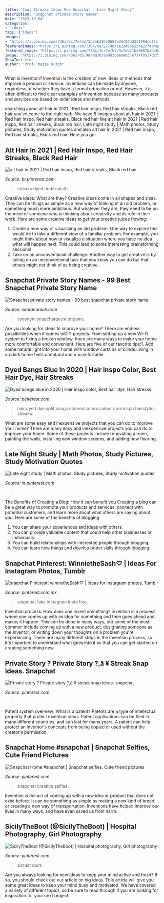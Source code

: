 ```yaml
---
title: "Cool Streaks Ideas For Snapchat - Late Night Study"
description: "Snapchat private story names"
date: "2023-10-04"
categories:
- "ideas"
tags: ["ideas"]
images:
- "https://i.pinimg.com/736x/3c/7e/b2/3c7eb21be0687b3dc04dd33199dcdffc.jpg"
featuredImage: "https://i.pinimg.com/736x/ce/22/48/ce2248b6234e2cf4b4a5c0a2755488a6.jpg"
featured_image: "https://i.pinimg.com/736x/3c/7e/b2/3c7eb21be0687b3dc04dd33199dcdffc.jpg"
image: "https://i.pinimg.com/736x/05/98/9d/05989d3066a005ce717f8517d2f244cd--snapchat.jpg"
ShowToc: true
author: "Prof. Mazie Kutch"
---
```



What is Invention?
Invention is the creation of new ideas or methods that improve a product or service. Inventions can be made by anyone, regardless of whether they have a formal education or not. However, it is often difficult to find clear examples of invention because so many products and services are based on older ideas and methods.

	

		
searching about alt hair in 2021 | Red hair inspo, Red hair streaks, Black red hair you've came to the right web. We have 8 Images about alt hair in 2021 | Red hair inspo, Red hair streaks, Black red hair like alt hair in 2021 | Red hair inspo, Red hair streaks, Black red hair, Late night study | Math photos, Study pictures, Study motivation quotes and also alt hair in 2021 | Red hair inspo, Red hair streaks, Black red hair. Here you go:
		
    
## Alt Hair In 2021 | Red Hair Inspo, Red Hair Streaks, Black Red Hair

<img loading=lazy src="https://i.pinimg.com/736x/3c/7e/b2/3c7eb21be0687b3dc04dd33199dcdffc.jpg" onerror="this.onerror=null;this.src='https://tse1.mm.bing.net/th?id=OIP.wzSSlCXmzukZW145TtjpGQHaJh&amp;pid=15.1';" alt="alt hair in 2021 | Red hair inspo, Red hair streaks, Black red hair">

_Source: br.pinterest.com_

>streaks dyed underneath. 

	

Creative ideas: What are they?
Creative ideas come in all shapes and sizes. They can be things as simple as a new way of looking at an old problem, or something much more ambitious. But whatever they are, they need to be on the mind of someone who is thinking about creativity and its role in their work. Here are some creative ideas to get your creative juices flowing: 
1) Create a new way of visualizing an old problem. One way to explore this would be to take a different view of a familiar problem. For example, you might think about how to visualize a situation where you have no idea what will happen next. This could lead to some interesting brainstorming sessions! 
2) Take on an unconventional challenge. Another way to get creative is by taking on an unconventional task that you know you can do but that others might not think of as being creative.

    
## Snapchat Private Story Names - 99 Best Snapchat Private Story Name

<img loading=lazy src="https://semanarook.com/ytsefi/8Xh3DIXZCOA1N8yxa4rW_wHaNJ.jpg" onerror="this.onerror=null;this.src='https://tse1.mm.bing.net/th?id=OIP.xnGiDi-zxdpoCjypl70SiQAAAA&amp;pid=15.1';" alt="Snapchat private story names - 99 best snapchat private story name">

_Source: semanarook.com_

>synonym snapchatquestiongame. 

	

Are you looking for ideas to improve your home? There are endless possibilities when it comes toDIY projects. From setting up a new Wi-Fi system to fixing a broken window, there are many ways to make your home more comfortable and convenient. Here are five of our favorite tips:1. Add some natural light into your home with window curtains or blinds.Living in an dark home feels unnatural and uncomfortable.

    
## Dyed Bangs Blue In 2020 | Hair Inspo Color, Best Hair Dye, Hair Streaks

<img loading=lazy src="https://i.pinimg.com/736x/ce/22/48/ce2248b6234e2cf4b4a5c0a2755488a6.jpg" onerror="this.onerror=null;this.src='https://tse3.mm.bing.net/th?id=OIP.62NCX74fsPPlp9W37R4-cQHaNK&amp;pid=15.1';" alt="Dyed bangs blue in 2020 | Hair inspo color, Best hair dye, Hair streaks">

_Source: pinterest.com_

>hair dyed dye split bangs colored colors colour cool inspo hairstyles streaks. 

	

What are some easy and inexpensive projects that you can do to improve your home?
There are many easy and inexpensive projects you can do to improve your home. Some of these projects include renovating a room, painting the walls, installing new window screens, and adding new flooring.

    
## Late Night Study | Math Photos, Study Pictures, Study Motivation Quotes

<img loading=lazy src="https://i.pinimg.com/736x/bc/9f/17/bc9f177a5b6529be4df08f93ca0b43ef.jpg" onerror="this.onerror=null;this.src='https://tse1.mm.bing.net/th?id=OIP.eY_-R7DdKdN6622YGTayEwHaNK&amp;pid=15.1';" alt="Late night study | Math photos, Study pictures, Study motivation quotes">

_Source: in.pinterest.com_

>. 

	

The Benefits of Creating a Blog: How it can benefit you
Creating a blog can be a great way to promote your products and services, connect with potential customers, and learn more about what others are saying about you. Here are some of the benefits of blogging:
1. You can share your experiences and ideas with others.
2. You can provide valuable content that could help other businesses or individuals.
3. You can build relationships with interested people through blogging.
4. You can learn new things and develop better skills through blogging.

    
## Snapchat Pinterest: WinnietheSash♡ | Ideas For Instagram Photos, Tumblr

<img loading=lazy src="https://i.pinimg.com/736x/05/98/9d/05989d3066a005ce717f8517d2f244cd--snapchat.jpg" onerror="this.onerror=null;this.src='https://tse3.mm.bing.net/th?id=OIP.mKBraDAYZ8RjBJ4rNxbkhwHaNK&amp;pid=15.1';" alt="snapchat Pinterest: winnietheSash♡ | Ideas for instagram photos, Tumblr">

_Source: pinterest.com.mx_

>snapchat fake instagram insta foto. 

	

Invention process: How does one invent something?
Invention is a process where one comes up with an idea for something and then goes ahead and makes it happen. This can be done in many ways, but some of the most common include coming up with a new product, designating someone as the inventor, or writing down your thoughts on a problem you're experiencing. There are many different steps in the Invention process, so it's important to understand what goes into it so that you can get started on creating something new.

    
## Private Story ? Private Story ?,â ¥ Streak Snap Ideas. Snapchat

<img loading=lazy src="https://i.pinimg.com/736x/12/a4/74/12a474dd0f31463ced06a788b5d8e75a.jpg" onerror="this.onerror=null;this.src='https://tse3.mm.bing.net/th?id=OIP.yXBdq2g_y_zsNYaPx65YgwHaOt&amp;pid=15.1';" alt="Private story ? Private story ?,â ¥ streak snap ideas. snapchat">

_Source: pinterest.com_

>. 

	

Patent system overview: What is a patent?
Patents are a type of intellectual property that protect invention ideas. Patent applications can be filed in many different countries, and can last for many years. A patent can help protect an inventor's concepts from being copied or used without the creator's permission.

    
## Snapchat Home #snapchat | Snapchat Selfies, Cute Friend Pictures

<img loading=lazy src="https://i.pinimg.com/736x/63/fa/c9/63fac97f734684517b22983baac24a92.jpg" onerror="this.onerror=null;this.src='https://tse3.mm.bing.net/th?id=OIP.qUxV9vf-eRrM4MWF9A2GNgHaNL&amp;pid=15.1';" alt="Snapchat Home #snapchat | Snapchat selfies, Cute friend pictures">

_Source: pinterest.com_

>snapchat creative selfies. 

	

Invention is the act of coming up with a new idea or product that does not exist before. It can be something as simple as making a new kind of bread, or creating a new way of transportation. Inventions have helped improve our lives in many ways, and have even saved us from harm.

    
## SicilyTheBoot (@SicilyTheBoot) | Hospital Photography, Girl Photography

<img loading=lazy src="https://i.pinimg.com/736x/88/f2/59/88f2597964c50c45088f03905dcc0822--air-cast-duct-tape.jpg" onerror="this.onerror=null;this.src='https://tse1.mm.bing.net/th?id=OIP.L4CtAHTfJMZxu0Fkzt63ywHaNG&amp;pid=15.1';" alt="SicilyTheBoot (@SicilyTheBoot) | Hospital photography, Girl photography">

_Source: pinterest.com_

>aircast duct. 

	

Are you always looking for new ideas to keep your mind active and fresh? If so, you should check out our article on big ideas. This article will give you some great ideas to keep your mind busy and motivated. We have covered a variety of different topics, so be sure to read through if you are looking for inspiration for your next project.

